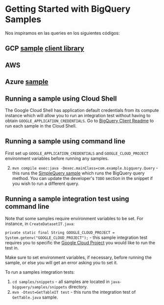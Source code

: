 # Getting Started with BigQuery Samples

Nos inspiramos en las queries en los siguientes códigos:

## GCP [sample](https://github.com/googleapis/java-bigquery/tree/main/samples) [client library](https://cloud.google.com/bigquery/docs/reference/libraries#client-libraries-install-java)
## AWS 
## Azure [sample](https://github.com/Azure/azure-sdk-for-java/blob/main/sdk/costmanagement/azure-resourcemanager-costmanagement/src/samples/java/com/azure/resourcemanager/costmanagement/QueryUsageSamples.java)


## Running a sample using Cloud Shell

The Google Cloud Shell has application default credentials from its compute instance which will allow you to run an integration test without having to obtain `GOOGLE_APPLICATION_CREDENTIALS`. Go to [BigQuery Client Readme](https://github.com/googleapis/java-bigquery#samples) to run each sample in the Cloud Shell.

## Running a sample using command line

First set up `GOOGLE_APPLICATION_CREDENTIALS` and `GOOGLE_CLOUD_PROJECT` environment variables before running any samples.

2. `mvn compile exec:java -Dexec.mainClass=com.example.bigquery.Query` - this runs the [SimpleQuery sample](https://github.com/googleapis/java-bigquery/blob/master/samples/snippets/src/main/java/com/example/bigquery/SimpleQuery.java) which runs the BigQuery query method. You can update the developer's `TODO` section in the snippet if you wish to run a different query.

## Running a sample integration test using command line

Note that some samples require environment variables to be set. For instance, in `CreateDatasetIT.java`:

`private static final String GOOGLE_CLOUD_PROJECT = System.getenv("GOOGLE_CLOUD_PROJECT");` - this sample integration test requires you to specific the [Google Cloud Project](https://cloud.google.com/resource-manager/docs/creating-managing-projects) you would like to run the test in.

Make sure to set environment variables, if necessary, before running the sample, or else you will get an error asking you to set it.

To run a samples integration tests:

1. `cd samples/snippets` - all samples are located in `java-bigquery/samples/snippets` directory.
2. `mvn -Dtest=GetTableIT test` - this runs the integration test of `GetTable.java` sample.
